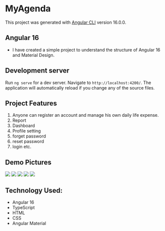 # MyAgenda

This project was generated with [Angular CLI](https://github.com/angular/angular-cli) version 16.0.0.

## Angular 16

- I have created a simple project to understand the structure of Angular 16 and Material Design.

## Development server

Run `ng serve` for a dev server. Navigate to `http://localhost:4200/`. The application will automatically reload if you change any of the source files.


## Project Features
1. Anyone can register an account and manage his own daily life expense. 
2. Report
3. Dashboard 
4. Profile setting
5. forget password
6. reset password
7. login etc.


## Demo Pictures

<img src="https://www.eduardoflores.name/MyAgenda/screen/contactindex01.png"/>
<img src="https://www.eduardoflores.name/MyAgenda/screen/contactNotes02.png"/>
<img src="https://www.eduardoflores.name/MyAgenda/screen/contactPaginator03.png"/>
<img src="https://www.eduardoflores.name/MyAgenda/screen/contactCreator04.png"/>
<img src="https://www.eduardoflores.name/MyAgenda/screen/contactNew05.png"/>


## Technology Used:

- Angular 16
- TypeScript
- HTML
- CSS
- Angular Material
